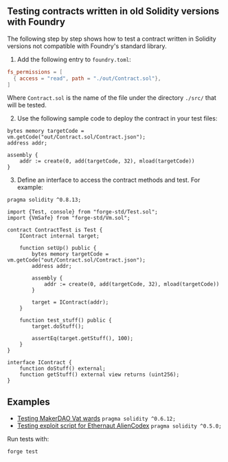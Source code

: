 ## Testing contracts written in old Solidity versions with Foundry

The following step by step shows how to test a contract written in Solidity versions not compatible with Foundry's standard library.

1. Add the following entry to `foundry.toml`:
```toml
fs_permissions = [
  { access = "read", path = "./out/Contract.sol"},
]
```
Where `Contract.sol` is the name of the file under the directory `./src/` that will be tested.

2. Use the following sample code to deploy the contract in your test files:
```solidity
bytes memory targetCode = vm.getCode("out/Contract.sol/Contract.json");
address addr;

assembly {
    addr := create(0, add(targetCode, 32), mload(targetCode))
}
```

3. Define an interface to access the contract methods and test. For example:
```solidity
pragma solidity ^0.8.13;

import {Test, console} from "forge-std/Test.sol";
import {VmSafe} from "forge-std/Vm.sol";

contract ContractTest is Test {
    IContract internal target;

    function setUp() public {
        bytes memory targetCode = vm.getCode("out/Contract.sol/Contract.json");
        address addr;

        assembly {
            addr := create(0, add(targetCode, 32), mload(targetCode))
        }

        target = IContract(addr);
    }

    function test_stuff() public {
        target.doStuff();

        assertEq(target.getStuff(), 100);
    }
}

interface IContract {
    function doStuff() external;
    function getStuff() external view returns (uint256);
}
```

## Examples
- [Testing MakerDAO Vat wards](./test/Vat.t.sol) `pragma solidity ^0.6.12;`
- [Testing exploit script for Ethernaut AlienCodex](./test/AlienCodex.t.sol) `pragma solidity ^0.5.0;`

Run tests with:
```bash
forge test
```
